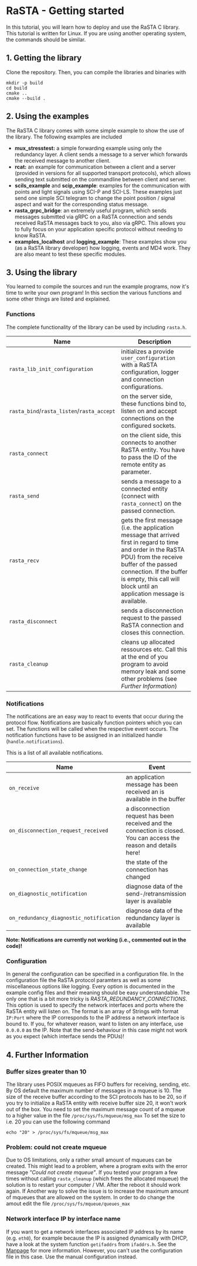 # RaSTA - Getting started
In this tutorial, you will learn how to deploy and use the RaSTA C library.
This tutorial is written for Linux. If you are using another operating system, the commands should be similar.

## 1. Getting the library

Clone the repository. Then, you can compile the libraries and binaries with

```
mkdir -p build
cd build
cmake ..
cmake --build .
```

## 2. Using the examples
The RaSTA C library comes with some simple example to show the use of the library.
The following examples are included

- **mux_stresstest:** a simple forwarding example using only the redundancy layer. A client sends a message to a server which forwards the received message to another client.
- **rcat:** an example for communication between a client and a server (provided in versions for all supported transport protocols), which allows sending text submitted on the commandline between client and server.
- **scils_example** and **scip_example**: examples for the communication with points and light signals using SCI-P and SCI-LS. These examples just send one simple SCI telegram to change the point position / signal aspect and wait for the corresponding status message.
- **rasta_grpc_bridge**: an extremely useful program, which sends messages submitted via gRPC on a RaSTA connection and sends received RaSTA messages back to you, also via gRPC. This allows you to fully focus on your application specific protocol without needing to know RaSTA.
- **examples_localhost** and **logging_example**: These examples show you (as a RaSTA library developer) how logging, events and MD4 work. They are also meant to test these specific modules.

## 3. Using the library
You learned to compile the sources and run the example programs, now it's time to write your own program!
In this section the various functions and some other things are listed and explained.

### Functions
The complete functionality of the library can be used by including `rasta.h`.

| Name                                       | Description                                                                                                                                      |
| ------------------------------------------ | ------------------------------------------------------------------------------------------------------------------------------------------------ |
| `rasta_lib_init_configuration`             | initializes a provide `user_configuration` with a RaSTA configuration, logger and connection configurations.                                     |
| `rasta_bind`/`rasta_listen`/`rasta_accept` | on the server side, these functions bind to, listen on and accept connections on the configured sockets.                                         |
| `rasta_connect`                            | on the client side, this connects to another RaSTA entity. You have to pass the ID of the remote entity as parameter.                            |
| `rasta_send`                               | sends a message to a connected entity (connect with `rasta_connect`) on the passed connection.                                                   |
| `rasta_recv`                               | gets the first message (i.e. the application message that arrived first in regard to time and order in the RaSTA PDU) from the receive buffer of the passed connection. If the buffer is empty, this call will block until an application message is available.                                                                                      |
| `rasta_disconnect`                         | sends a disconnection request to the passed RaSTA connection and closes this connection.                                                         |
| `rasta_cleanup`                            | cleans up allocated ressources etc. Call this at the end of you program to avoid memory leak and some other problems (see *Further Information*) |

### Notifications
The notifications are an easy way to react to events that occur during the protocol flow. Notifications are basically function pointers which you can set. The functions will be called when the respective event occurs. The notification functions have to be assigned in an initialized handle (`handle.notifications`).

This is a list of all available notifications.

| Name                                    | Event                                                                                                               |
| --------------------------------------- | ------------------------------------------------------------------------------------------------------------------- |
| `on_receive`                            | an application message has been received an is available in the buffer                                              |
| `on_disconnection_request_received`     | a disconnection request has been received and the connection is closed. You can access the reason and details here! |
| `on_connection_state_change`            | the state of the connection has changed                                                                             |
| `on_diagnostic_notification`            | diagnose data of the send-/retransmission layer is available                                                        |
| `on_redundancy_diagnostic_notification` | diagnose data of the redundancy layer is available                                                                  |

**Note: Notifications are currently not working (i.e., commented out in the code)!**

### Configuration
In general the configuration can be specified in a configuration file. In the configuration file the RaSTA protocol paramters as well as some miscellaneous options like logging. Every option is documented in the example config files and their meaning should be easy understandable. The only one that is a bit more tricky is *RASTA_REDUNDANCY_CONNECTIONS*.
This option is used to specify the network interfaces and ports where the RaSTA entity will listen on. The format is an array of Strings with format `IP:Port` where the IP corresponds to the IP address a network interface is bound to. If you, for whatever reason, want to listen on any interface, use `0.0.0.0` as the IP.
Note that the send-behaviour in this case might not work as you expect (which interface sends the PDUs)!

## 4. Further Information

### Buffer sizes greater than 10
The library uses POSIX mqueues as FIFO buffers for receiving, sending, etc.
By OS default the maximum number of messages in a mqueue is 10. The size of the receive buffer according to the SCI protocols has to be 20, so if you try to initialize a RaSTA entity with receive buffer size 20, it won't work out of the box. You need to set the maximum message count of a mqueue to a higher value in the file `/proc/sys/fs/mqueue/msg_max`
To set the size to i.e. 20 you can use the following command

```
echo "20" > /proc/sys/fs/mqueue/msg_max
```

### Problem: could not create mqueue
Due to OS limitations, only a rather small amount of mqueues can be created. This might lead to a problem, where a program exits with the error message  *"Could not create mqueue"*. If you tested your program a few times without calling `rasta_cleanup` (which frees the allocated mqueue) the solution is to restart your computer / VM. After the reboot it should work again.
If Another way to solve the issue is to increase the maximum amount of mqueues that are allowed on the system. In order to do change the amout edit the file `/proc/sys/fs/mqueue/queues_max`

### Network interface IP by interface name
If you want to get a network interfaces associated IP address by its name (e.g. `eth0`), for example because the IP is assigned dynamically with DHCP, have a look at the system function `getifaddrs` from `ifaddrs.h`. See the [Manpage](http://man7.org/linux/man-pages/man3/getifaddrs.3.html)  for more information.
However, you can't use the configuration file in this case. Use the manual configuration instead.

